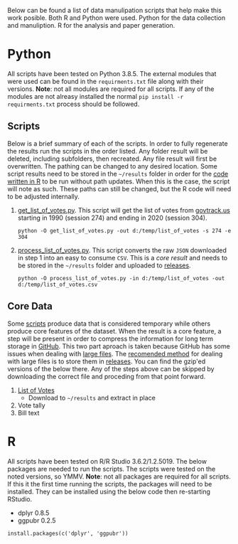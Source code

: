 Below can be found a list of data manulipation scripts that help make this work posible.
Both R and Python were used.
Python for the data collection and manuliption.
R for the analysis and paper generation.

# Python

All scripts have been tested on Python 3.8.5.
The external modules that were used can be found in the `requirments.txt` file along with their versions.
**Note**: not all modules are required for all scripts.
If any of the modules are not alreasy installed the normal `pip install -r requirments.txt` process should be followed.

## Scripts

Below is a brief summary of each of the scripts.
In order to fully regenerate the results run the scripts in the order listed.
Any folder result will be deleted, including subfolders, then recreated.
Any file result will first be overwritten.
The pathing can be changed to any desired location.
Some script results need to be stored in the `~/results` folder in order for the [code written in R](./#r) to be run without path updates.
When this is the case, the script will note as such.
These paths can still be changed, but the R code will need to be adjusted internally.

1. [get_list_of_votes.py](./get_list_of_votes.py).
   This script will get the list of votes from [govtrack.us](govtrack.us) starting in 1990 (session 274) and ending in 2020 (session 304).
   ```{shell}
   python -O get_list_of_votes.py -out d:/temp/list_of_votes -s 274 -e 304
   ```
2. [process_list_of_votes.py](./process_list_of_votes.py).
   This script converts the raw `JSON` downloaded in step 1 into an easy to consume `CSV`.
   This is a _core result_ and needs to be stored in the `~/results` folder and uploaded to [releases](./#core-data).
   ```{shell}
   python -O process_list_of_votes.py -in d:/temp/list_of_votes -out d:/temp/list_of_votes.csv
   ```

## Core Data

Some [scripts](./#scripts) produce data that is considered temporary while others produce core features of the dataset.
When the result is a core feature, a step will be present in order to compress the information for long term storage in [GitHub](https://github.com).
This two part aproach is taken because GitHub has some issues when dealing with [large files](https://help.github.com/en/articles/working-with-large-files).
The [recomended method](https://help.github.com/en/articles/distributing-large-binaries) for dealing with large files is to store them in [releases](https://github.com/MindMimicLabs/data-congressional-votes/releases).
You can find the gzip'ed versions of the below there.
Any of the steps above can be skipped by downloading the correct file and proceding from that point forward.

1. [List of Votes](https://github.com/MindMimicLabs/data-congressional-votes/releases/download/1.0/list_of_votes.csv.gz)
   * Download to `~/results` and extract in place
2. Vote tally
3. Bill text

# R

All scripts have been tested on R/R Studio 3.6.2/1.2.5019.
The below packages are needed to run the scripts.
The scripts were tested on the noted versions, so YMMV.
**Note**: not all packages are required for all scripts.
If this it the first time running the scripts, the packages will need to be installed.
They can be installed using the below code then re-starting RStudio.

* dplyr 0.8.5
* ggpubr 0.2.5

```{r}
install.packages(c('dplyr', 'ggpubr'))
```


